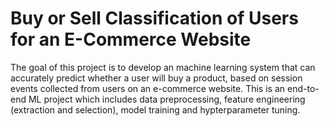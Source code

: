 # Buy or Sell Classification of Users for an E-Commerce Website
The goal of this project is to develop an machine learning system that can accurately predict whether a user will buy a product, based on session events collected from users on an e-commerce website. This is an end-to-end ML project which includes data preprocessing, feature engineering (extraction and selection), model training and hypterparameter tuning. 
